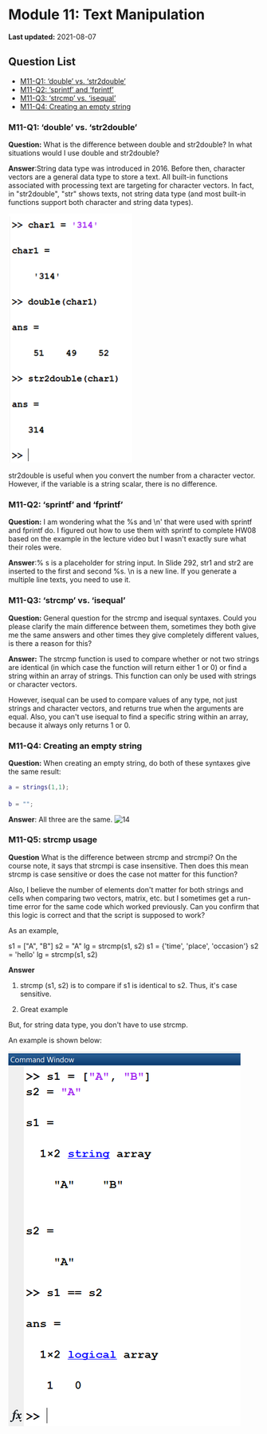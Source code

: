 # Module 11: Text Manipulation

**Last updated:** 2021-08-07

## Question List
- [M11-Q1: ‘double’ vs. ‘str2double’](#Q1)
- [M11-Q2: ‘sprintf’ and ‘fprintf’](#Q2)
- [M11-Q3: ‘strcmp’ vs. ‘isequal’](#Q3)
- [M11-Q4: Creating an empty string](#Q4)

### M11-Q1: ‘double’ vs. ‘str2double’ <a name="Q1"></a> 
**Question:** What is the difference between double and str2double? In what situations would I use double and str2double? 

**Answer**:String data type was introduced in 2016. Before then, character vectors are a general data type to store a text. All built-in functions associated with processing text are targeting for character vectors. In fact, in "str2double", "str" shows texts, not string data type (and most built-in functions support both character and string data types).  

![M11_Q1](../img/M11_Q1.png)


str2double is useful when you convert the number from a character vector. However, if the variable is a string scalar, there is no difference. 

### M11-Q2: ‘sprintf’ and ‘fprintf’ <a name="Q2"></a> 

**Question:** I am wondering what the %s and \n' that were used with sprintf and fprintf do. I figured out how to use them with sprintf to complete HW08 based on the example in the lecture video but I wasn't exactly sure what their roles were.   

**Answer**:% s is a placeholder for string input. In Slide 292, str1 and str2 are inserted to the first and second %s. \n is a new line. If you generate a multiple line texts, you need to use it. 

### M11-Q3: ‘strcmp’ vs. ‘isequal’ <a name="Q3"></a> 

**Question:** General question for the strcmp and isequal syntaxes. Could you please clarify the main difference between them, sometimes they both give me the same answers and other times they give completely different values, is there a reason for this?

**Answer:** The strcmp function is used to compare whether or not two strings are identical (in which case the function will return either 1 or 0) or find a string within an array of strings. This function can only be used with strings or character vectors. 

However, isequal can be used to compare values of any type, not just strings and character vectors, and returns true when the arguments are equal. Also, you can't use isequal to find a specific string within an array, because it always only returns 1 or 0.

### M11-Q4: Creating an empty string <a name="Q4"></a>
**Question:** When creating an empty string, do both of these syntaxes give the same result:

```matlab
a = strings(1,1);

b = "";

```

**Answer**: All three are the same. 
![14](../img/14.png)

### M11-Q5: strcmp usage <a name="Q5"></a>
**Question** What is the difference between strcmp and strcmpi? On the course note, it says that strcmpi is case insensitive. Then does this mean strcmp is case sensitive or does the case not matter for this function?

Also, I believe the number of elements don't matter for both strings and cells when comparing two vectors, matrix, etc. but I sometimes get a run-time error for the same code which worked previously. Can you confirm that this logic is correct and that the script is supposed to work?

As an example, 

s1 = ["A", "B"]
s2 = "A"
lg = strcmp(s1, s2)
s1 = {'time', 'place', 'occasion'}
s2 = 'hello'
lg = strcmp(s1, s2)


**Answer**
1) strcmp (s1, s2) is to compare if s1 is identical to s2. Thus, it's case sensitive. 

2) Great example

But, for string data type, you don't have to use strcmp.

An example is shown below:

![M11_Q5](https://github.com/chulminy/AE_ENVE_GEOE_121/blob/master/qna/img/M11-Q5_Photo.png)






